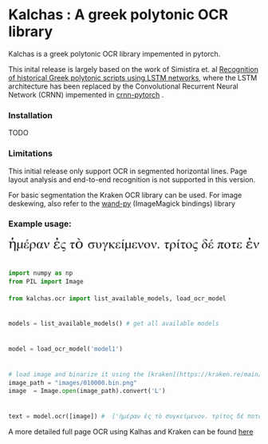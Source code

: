 # Kalchas : A greek polytonic OCR library  


Kalchas is a greek polytonic OCR library impemented in pytorch. 

This inital release is largely based on the work of Simistira et. al [Recognition of historical Greek polytonic scripts using LSTM networks](https://ieeexplore.ieee.org/abstract/document/7333865/), 
where the LSTM architecture has been replaced by the Convolutional Recurrent Neural Network (CRNN) impemented in [crnn-pytorch](https://github.com/GitYCC/crnn-pytorch) . 

 




### Installation 

TODO


### Limitations 

This initial release only support OCR in segmented horizontal lines. Page layout analysis and end-to-end recognition is not supported in this version.

For basic segmentation the Kraken OCR library can be used. For image deskewing, also refer to the [wand-py](https://docs.wand-py.org/) (ImageMagick  bindings) library 



###  Example usage: 


 
![Test image](./images/010000.bin.png "Test image")

```python

import numpy as np
from PIL import Image

from kalchas.ocr import list_available_models, load_ocr_model


models = list_available_models() # get all available models 


model = load_ocr_model('model1') 


# load image and binarize it using the [kraken](https://kraken.re/main/index.html).ocr libray
image_path = "images/010000.bin.png" 
image  = Image.open(image_path).convert('L')
 

text = model.ocr([image]) #  ['ἡμέραν ἐς τὸ συγκείμενον. τρίτος δέ ποτε ἐν']

``` 


A more detailed full page OCR using Kalhas and Kraken can be found [here](demo.ipynb)